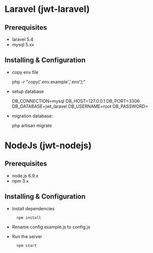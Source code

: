 
# Laravel (jwt-laravel)
## Prerequisites

- laravel 5.4
- mysql 5.xx

## Installing & Configuration
- copy env file
    
    
    php -r "copy('.env.example','.env');"
- setup database
    
    
    DB_CONNECTION=mysql
    DB_HOST=127.0.0.1
    DB_PORT=3306
    DB_DATABASE=jwt_laravel
    DB_USERNAME=root
    DB_PASSWORD=
    
- migration database:

    
    php artisan migrate

# NodeJs (jwt-nodejs)
## Prerequisites

- node.js 6.9.x
- npm 3.x

## Installing & Configuration
- Install dependencies

        npm install
- Rename config.example.js to config.js
- Run the server

        npm start